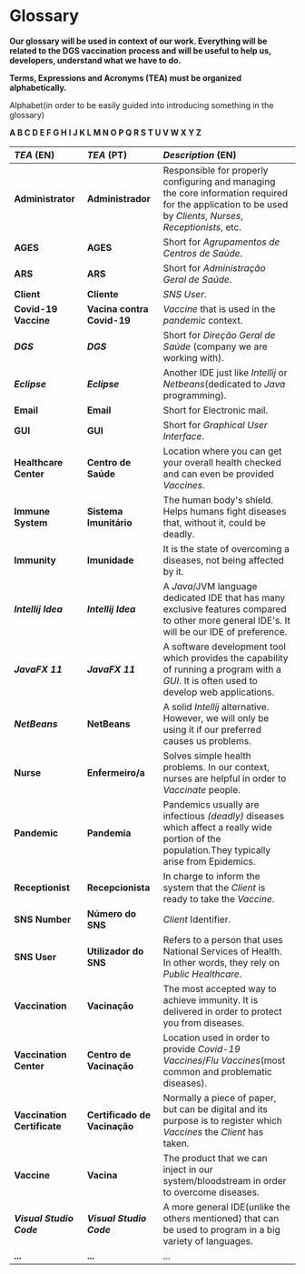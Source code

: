 # Glossary

**Our glossary will be used in context of our work. Everything will be related to the DGS vaccination process and will be useful to help us, developers, understand what we have to do.**

**Terms, Expressions and Acronyms (TEA) must be organized alphabetically.**

Alphabet(in order to be easily guided into introducing something in the glossary)

**A B C D E F G H I J K L M N O P Q R S T U V W X Y Z**

| **_TEA_** (EN)              | **_TEA_** (PT)               | **_Description_** (EN)                                                                                                                                       |                                       
|:----------------------------|:-----------------------------|:-------------------------------------------------------------------------------------------------------------------------------------------------------------|
| **Administrator**           | **Administrador**            | Responsible for properly configuring and managing the core information required for the application to be used by _Clients_, _Nurses_, _Receptionists_, etc. |
| **AGES**                    | **AGES**                     | Short for _Agrupamentos de Centros de Saúde_.                                                                                                                |
| **ARS**                     | **ARS**                      | Short for _Administração Geral de Saúde_.                                                                                                                    |
| **Client**                  | **Cliente**                  | _SNS User_.                                                                                                                                                  |
| **Covid-19 Vaccine**        | **Vacina contra Covid-19**   | _Vaccine_ that is used in the _pandemic_ context.                                                                                                            |
| **_DGS_**                   | **_DGS_**                    | Short for _Direção Geral de Saúde_ (company we are working with).                                                                                            |
| **_Eclipse_**               | **_Eclipse_**                | Another IDE just like _Intellij_ or _Netbeans_(dedicated to _Java_ programming).                                                                             |
| **Email**                   | **Email**                    | Short for Electronic mail.                                                                                                                                   |
| **GUI**                     | **GUI**                      | Short for _Graphical User Interface_.                                                                                                                        |
| **Healthcare Center**       | **Centro de Saúde**          | Location where you can get your overall health checked and can even be provided _Vaccines_.                                                                  |
| **Immune System**           | **Sistema Imunitário**       | The human body's shield. Helps humans fight diseases that, without it, could be deadly.                                                                      |
| **Immunity**                | **Imunidade**                | It is the state of overcoming a diseases, not being affected by it.                                                                                          |
| **_Intellij Idea_**         | **_Intellij Idea_**          | A _Java_/JVM language dedicated IDE that has many exclusive features compared to other more general IDE's. It will be our IDE of preference.                 |
| **_JavaFX 11_**             | **_JavaFX 11_**              | A software development tool which provides the capability of running a program with a _GUI_. It is often used to develop web applications.                   |
| **_NetBeans_**              | **NetBeans**                 | A solid _Intellij_ alternative. However, we will only be using it if our preferred causes us problems.                                                       |
| **Nurse**                   | **Enfermeiro/a**             | Solves simple health problems. In our context, nurses are helpful in order to _Vaccinate_ people.                                                            |
| **Pandemic**                | **Pandemia**                 | Pandemics usually are infectious _(deadly)_ diseases which affect a really wide portion of the population.They typically arise from Epidemics.               |
| **Receptionist**            | **Recepcionista**            | In charge to inform the system that the _Client_ is ready to take the _Vaccine_.                                                                             |
| **SNS Number**              | **Número do SNS**            | _Client_ Identifier.                                                                                                                                         |
| **SNS User**                | **Utilizador do SNS**        | Refers to a person that uses National Services of Health. In other words, they rely on _Public Healthcare_.                                                  |
| **Vaccination**             | **Vacinação**                | The most accepted way to achieve immunity. It is delivered in order to protect you from diseases.                                                            |
| **Vaccination Center**      | **Centro de Vacinação**      | Location used in order to provide _Covid-19 Vaccines_/_Flu Vaccines_(most common and problematic diseases).                                                  |
| **Vaccination Certificate** | **Certificado de Vacinação** | Normally a piece of paper, but can be digital and its purpose is to register which _Vaccines_ the _Client_ has taken.                                        |
| **Vaccine**                 | **Vacina**                   | The product that we can inject in our system/bloodstream in order to overcome diseases.                                                                      |
| **_Visual Studio Code_**    | **_Visual Studio Code_**     | A more general IDE(unlike the others mentioned) that can be used to program in a big variety of languages.                                                   |
| **...**                     | **...**                      | ...                                                                                                                                                          |








